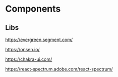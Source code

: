 # Components

## Libs

https://evergreen.segment.com/

https://onsen.io/

https://chakra-ui.com/

https://react-spectrum.adobe.com/react-spectrum/
